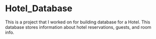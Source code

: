 # Hotel_Database

This is a project that I worked on for building database for a Hotel. This database stores information about hotel reservations, guests, and room info. 
